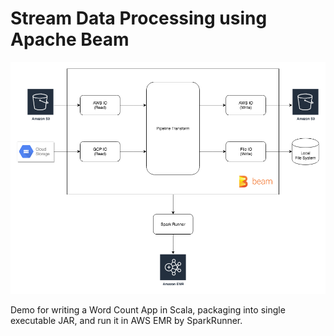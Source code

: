 # Stream Data Processing using Apache Beam

![](./doc/overview.png)

Demo for writing a Word Count App in Scala, packaging into single executable JAR, and run it in AWS EMR by SparkRunner.
